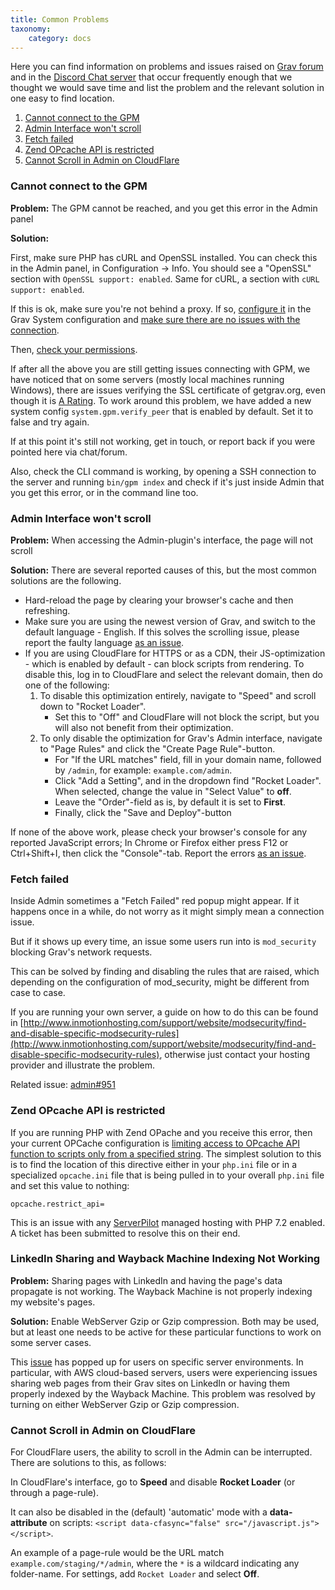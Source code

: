 ```yaml
---
title: Common Problems
taxonomy:
    category: docs
---
```


Here you can find information on problems and issues raised on [Grav forum](https://getgrav.org/forum) and in the [Discord Chat server](https://chat.getgrav.org) that occur frequently enough that we thought we would save time and list the problem and the relevant solution in one easy to find location.

1. [Cannot connect to the GPM](#cannot-connect-to-the-gpm)
1. [Admin Interface won't scroll](#admin-interface-wont-scroll)
1. [Fetch failed](#fetch-failed)
1. [Zend OPcache API is restricted](#zend-opcache-api-is-restricted)
2. [Cannot Scroll in Admin on CloudFlare](#cannot-scroll-in-admin-on-cloudflare)

### Cannot connect to the GPM

**Problem:** The GPM cannot be reached, and you get this error in the Admin panel

**Solution:**

First, make sure PHP has cURL and OpenSSL installed. You can check this in the Admin panel, in Configuration -> Info. You should see a "OpenSSL" section with `OpenSSL support: enabled`. Same for cURL, a section with `cURL support: enabled`.

If this is ok, make sure you're not behind a proxy. If so, [configure it](/basics/grav-configuration#system-configuration) in the Grav System configuration and [make sure there are no issues with the connection](/troubleshooting/proxy).

Then, [check your permissions](/troubleshooting/permissions).

If after all the above you are still getting issues connecting with GPM, we have noticed that on some servers (mostly local machines running Windows), there are issues verifying the SSL certificate of getgrav.org, even though it is [A Rating](https://www.ssllabs.com/ssltest/analyze.html?d=getgrav.org&hideResults=on).
To work around this problem, we have added a new system config `system.gpm.verify_peer` that is enabled by default. Set it to false and try again.

If at this point it's still not working, get in touch, or report back if you were pointed here via chat/forum.

Also, check the CLI command is working, by opening a SSH connection to the server and running `bin/gpm index` and check if it's just inside Admin that you get this error, or in the command line too.

### Admin Interface won't scroll

**Problem:** When accessing the Admin-plugin's interface, the page will not scroll

**Solution:** There are several reported causes of this, but the most common solutions are the following.

- Hard-reload the page by clearing your browser's cache and then refreshing.
- Make sure you are using the newest version of Grav, and switch to the default language - English. If this solves the scrolling issue, please report the faulty language [as an issue](https://github.com/getgrav/grav-plugin-admin/issues/).
- If you are using CloudFlare for HTTPS or as a CDN, their JS-optimization - which is enabled by default - can block scripts from rendering. To disable this, log in to CloudFlare and select the relevant domain, then do one of the following:
    1. To disable this optimization entirely, navigate to "Speed" and scroll down to "Rocket Loader".
        - Set this to "Off" and CloudFlare will not block the script, but you will also not benefit from their optimization.
    2. To only disable the optimization for Grav's Admin interface, navigate to "Page Rules" and click the "Create Page Rule"-button.
        - For "If the URL matches" field, fill in your domain name, followed by `/admin`, for example: `example.com/admin`.
        - Click "Add a Setting", and in the dropdown find "Rocket Loader". When selected, change the value in "Select Value" to **off**.
        - Leave the "Order"-field as is, by default it is set to **First**.
        - Finally, click the "Save and Deploy"-button

If none of the above work, please check your browser's console for any reported JavaScript errors; In Chrome or Firefox either press F12 or Ctrl+Shift+I, then click the "Console"-tab. Report the errors [as an issue](https://github.com/getgrav/grav-plugin-admin/issues/).

### Fetch failed

Inside Admin sometimes a "Fetch Failed" red popup might appear. If it happens once in a while, do not worry as it might simply mean a connection issue.

But if it shows up every time, an issue some users run into is `mod_security` blocking Grav's network requests.

This can be solved by finding and disabling the rules that are raised, which depending on the configuration of mod_security, might be different from case to case.

If you are running your own server, a guide on how to do this can be found in [http://www.inmotionhosting.com/support/website/modsecurity/find-and-disable-specific-modsecurity-rules](http://www.inmotionhosting.com/support/website/modsecurity/find-and-disable-specific-modsecurity-rules), otherwise just contact your hosting provider and illustrate the problem.

Related issue: [admin#951](https://github.com/getgrav/grav-plugin-admin/issues/951)

### Zend OPcache API is restricted

If you are running PHP with Zend OPache and you receive this error, then your current OPCache configuration is [limiting access to OPcache API function to scripts only from a specified string](http://php.net/manual/en/opcache.configuration.php). The simplest solution to this is to find the location of this directive either in your `php.ini` file or in a specialized `opcache.ini` file that is being pulled in to your overall `php.ini` file and set this value to nothing:

```
opcache.restrict_api=
```

This is an issue with any [ServerPilot](https://serverpilot.io) managed hosting with PHP 7.2 enabled.  A ticket has been submitted to resolve this on their end.

### LinkedIn Sharing and Wayback Machine Indexing Not Working

**Problem:** Sharing pages with LinkedIn and having the page's data propagate is not working. The Wayback Machine is not properly indexing my website's pages.

**Solution:** Enable WebServer Gzip or Gzip compression. Both may be used, but at least one needs to be active for these particular functions to work on some server cases.

This [issue](https://github.com/getgrav/grav/issues/1639) has popped up for users on specific server environments. In particular, with AWS cloud-based servers, users were experiencing issues sharing web pages from their Grav sites on LinkedIn or having them properly indexed by the Wayback Machine. This problem was resolved by turning on either WebServer Gzip or Gzip compression.

### Cannot Scroll in Admin on CloudFlare

For CloudFlare users, the ability to scroll in the Admin can be interrupted. There are solutions to this, as follows:

In CloudFlare's interface, go to **Speed** and disable **Rocket Loader** (or through a page-rule).

It can also be disabled in the (default) 'automatic' mode with a **data-attribute** on scripts: `<script data-cfasync="false" src="/javascript.js"></script>`.

An example of a page-rule would be the URL match `example.com/staging/*/admin`, where the `*` is a wildcard indicating any folder-name. For settings, add `Rocket Loader` and select **Off**.
